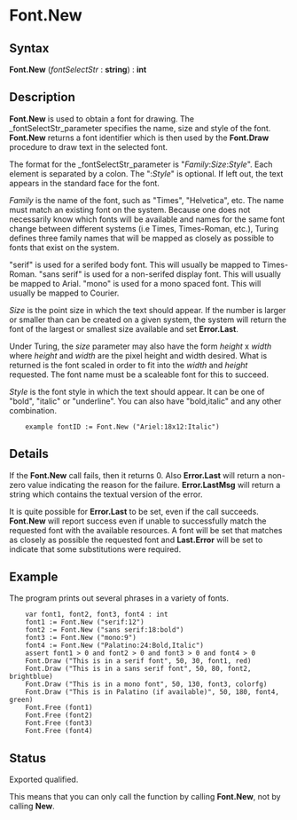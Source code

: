 
# Font.New

## Syntax
**Font.New** (_fontSelectStr_ : **string**) : **int**

## Description
**Font.New** is used to obtain a font for drawing. The _fontSelectStr_parameter specifies the name, size and style of the font. **Font.New** returns a font identifier which is then used by the **Font.Draw** procedure to draw text in the selected font.

The format for the _fontSelectStr_parameter is "_Family_:_Size_:_Style_". Each element is separated by a colon. The ":_Style_" is optional. If left out, the text appears in the standard face for the font.

_Family_ is the name of the font, such as "Times", "Helvetica", etc. The name must match an existing font on the system. Because one does not necessarily know which fonts will be available and names for the same font change between different systems (i.e Times, Times-Roman, etc.), Turing defines three family names that will be mapped as closely as possible to fonts that exist on the system.


"serif" is used for a serifed body font. This will usually be mapped to Times-Roman.
"sans serif" is used for a non-serifed display font. This will usually be mapped to Arial.
"mono" is used for a mono spaced font. This will usually be mapped to Courier.


_Size_ is the point size in which the text should appear. If the number is larger or smaller than can be created on a given system, the system will return the font of the largest or smallest size available and set **Error.Last**.

Under Turing, the _size_ parameter may also have the form _height_ x _width_ where _height_ and _width_ are the pixel height and width desired. What is returned is the font scaled in order to fit into the _width_ and _height_ requested. The font name must be a scaleable font for this to succeed.

_Style_ is the font style in which the text should appear. It can be one of "bold", "italic" or "underline". You can also have "bold,italic" and any other combination.

        example fontID := Font.New ("Ariel:18x12:Italic")
## Details
If the **Font.New** call fails, then it returns 0. Also **Error.Last** will return a non-zero value indicating the reason for the failure. **Error.LastMsg** will return a string which contains the textual version of the error.

It is quite possible for **Error.Last** to be set, even if the call succeeds. **Font.New** will report success even if unable to successfully match the requested font with the available resources. A font will be set that matches as closely as possible the requested font and **Last.Error** will be set to indicate that some substitutions were required.


## Example
The program prints out several phrases in a variety of fonts.

        var font1, font2, font3, font4 : int
        font1 := Font.New ("serif:12")
        font2 := Font.New ("sans serif:18:bold")
        font3 := Font.New ("mono:9")
        font4 := Font.New ("Palatino:24:Bold,Italic")
        assert font1 > 0 and font2 > 0 and font3 > 0 and font4 > 0
        Font.Draw ("This is in a serif font", 50, 30, font1, red)
        Font.Draw ("This is in a sans serif font", 50, 80, font2, brightblue)
        Font.Draw ("This is in a mono font", 50, 130, font3, colorfg)
        Font.Draw ("This is in Palatino (if available)", 50, 180, font4, green)
        Font.Free (font1)
        Font.Free (font2)
        Font.Free (font3)
        Font.Free (font4)
## Status
Exported qualified.

This means that you can only call the function by calling **Font.New**, not by calling **New**.


